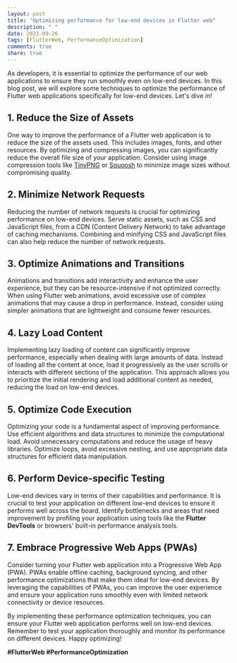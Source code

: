 ```yaml
---
layout: post
title: "Optimizing performance for low-end devices in Flutter web"
description: " "
date: 2023-09-26
tags: [FlutterWeb, PerformanceOptimization]
comments: true
share: true
---
```


As developers, it is essential to optimize the performance of our web applications to ensure they run smoothly even on low-end devices. In this blog post, we will explore some techniques to optimize the performance of Flutter web applications specifically for low-end devices. Let's dive in!

## 1. Reduce the Size of Assets

One way to improve the performance of a Flutter web application is to reduce the size of the assets used. This includes images, fonts, and other resources. By optimizing and compressing images, you can significantly reduce the overall file size of your application. Consider using image compression tools like [TinyPNG](https://tinypng.com/) or [Squoosh](https://squoosh.app/) to minimize image sizes without compromising quality.

## 2. Minimize Network Requests

Reducing the number of network requests is crucial for optimizing performance on low-end devices. Serve static assets, such as CSS and JavaScript files, from a CDN (Content Delivery Network) to take advantage of caching mechanisms. Combining and minifying CSS and JavaScript files can also help reduce the number of network requests.

## 3. Optimize Animations and Transitions

Animations and transitions add interactivity and enhance the user experience, but they can be resource-intensive if not optimized correctly. When using Flutter web animations, avoid excessive use of complex animations that may cause a drop in performance. Instead, consider using simpler animations that are lightweight and consume fewer resources.

## 4. Lazy Load Content

Implementing lazy loading of content can significantly improve performance, especially when dealing with large amounts of data. Instead of loading all the content at once, load it progressively as the user scrolls or interacts with different sections of the application. This approach allows you to prioritize the initial rendering and load additional content as needed, reducing the load on low-end devices.

## 5. Optimize Code Execution

Optimizing your code is a fundamental aspect of improving performance. Use efficient algorithms and data structures to minimize the computational load. Avoid unnecessary computations and reduce the usage of heavy libraries. Optimize loops, avoid excessive nesting, and use appropriate data structures for efficient data manipulation.

## 6. Perform Device-specific Testing

Low-end devices vary in terms of their capabilities and performance. It is crucial to test your application on different low-end devices to ensure it performs well across the board. Identify bottlenecks and areas that need improvement by profiling your application using tools like the **Flutter DevTools** or browsers' built-in performance analysis tools.

## 7. Embrace Progressive Web Apps (PWAs)

Consider turning your Flutter web application into a Progressive Web App (PWA). PWAs enable offline caching, background syncing, and other performance optimizations that make them ideal for low-end devices. By leveraging the capabilities of PWAs, you can improve the user experience and ensure your application runs smoothly even with limited network connectivity or device resources.

By implementing these performance optimization techniques, you can ensure your Flutter web application performs well on low-end devices. Remember to test your application thoroughly and monitor its performance on different devices. Happy optimizing!

**#FlutterWeb #PerformanceOptimization**